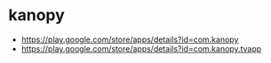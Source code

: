 # kanopy

- https://play.google.com/store/apps/details?id=com.kanopy
- https://play.google.com/store/apps/details?id=com.kanopy.tvapp
